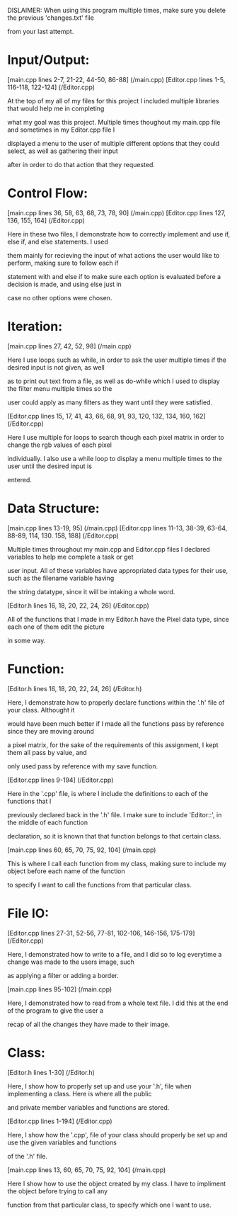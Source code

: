 DISLAIMER: When using this program multiple times, make sure you delete the previous 'changes.txt' file 

from your last attempt.

# Input/Output:

[main.cpp lines 2-7, 21-22, 44-50, 86-88] (/main.cpp)  [Editor.cpp lines 1-5, 116-118, 122-124] (/Editor.cpp)

At the top of my all of my files for this project I included multiple libraries that would help me in completing

what my goal was this project. Multiple times thoughout my main.cpp file and sometimes in my Editor.cpp file I 

displayed a menu to the user of multiple different options that they could select, as well as gathering their input

after in order to do that action that they requested.


# Control Flow:

[main.cpp lines 36, 58, 63, 68, 73, 78, 90] (/main.cpp)  [Editor.cpp lines 127, 136, 155, 164] (/Editor.cpp)

Here in these two files, I demonstrate how to correctly implement and use if, else if, and else statements. I used 

them mainly for recieving the input of what actions the user would like to perform, making sure to follow each if

statement with and else if to make sure each option is evaluated before a decision is made, and using else just in

case no other options were chosen.

# Iteration:

[main.cpp lines 27, 42, 52, 98] (/main.cpp)

Here I use loops such as while, in order to ask the user multiple times if the desired input is not given, as well

as to print out text from a file, as well as do-while which I used to display the filter menu multiple times so the

user could apply as many filters as they want until they were satisfied.

[Editor.cpp lines 15, 17, 41, 43, 66, 68, 91, 93, 120, 132, 134, 160, 162] (/Editor.cpp)

Here I use multiple for loops to search though each pixel matrix in order to change the rgb values of each pixel

individually. I also use a while loop to display a menu multiple times to the user until the desired input is 

entered.

# Data Structure:

[main.cpp lines 13-19, 95] (/main.cpp) [Editor.cpp lines 11-13, 38-39, 63-64, 88-89, 114, 130. 158, 188] (/Editor.cpp)

Multiple times throughout my main.cpp and Editor.cpp files I declared variables to help me complete a task or get 

user input. All of these variables have appropriated data types for their use, such as the filename variable having

the string datatype, since it will be intaking a whole word.

[Editor.h lines 16, 18, 20, 22, 24, 26] (/Editor.cpp)

All of the functions that I made in my Editor.h have the Pixel data type, since each one of them edit the picture

in some way.

# Function:

[Editor.h lines 16, 18, 20, 22, 24, 26] (/Editor.h)

Here, I demonstrate how to properly declare functions within the '.h' file of your class. Althought it 

would have been much better if I made all the functions pass by reference since they are moving around

a pixel matrix, for the sake of the requirements of this assignment, I kept them all pass by value, and 

only used pass by reference with my save function.

[Editor.cpp lines 9-194] (/Editor.cpp)

Here in the '.cpp' file, is where I include the definitions to each of the functions that I 

previously declared back in the '.h' file. I make sure to include 'Editor::', in the middle of each function 

declaration, so it is known that that function belongs to that certain class.

[main.cpp lines 60, 65, 70, 75, 92, 104] (/main.cpp)

This is where I call each function from my class, making sure to include my object before each name of the function

to specify I want to call the functions from that particular class.

# File IO:

[Editor.cpp lines 27-31, 52-56, 77-81, 102-106, 146-156, 175-179] (/Editor.cpp)

Here, I demonstrated how to write to a file, and I did so to log everytime a change was made to the users image, such

as applying a filter or adding a border.

[main.cpp lines 95-102] (/main.cpp)

Here, I demonstrated how to read from a whole text file. I did this at the end of the program to give the user a 

recap of all the changes they have made to their image.

# Class:

[Editor.h lines 1-30] (/Editor.h)

Here, I show how to properly set up and use your '.h', file when implementing a class. Here is where all the public

and private member variables and functions are stored.

[Editor.cpp lines 1-194] (/Editor.cpp)

Here, I show how the '.cpp', file of your class should properly be set up and use the given variables and functions 

of the '.h' file.

[main.cpp lines 13, 60, 65, 70, 75, 92, 104] (/main.cpp)

Here I show how to use the object created by my class. I have to impliment the object before trying to call any 

function from that particular class, to specify which one I want to use.
